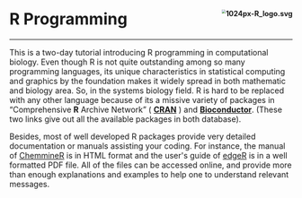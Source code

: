 # R Programming<img src="https://www.r-project.org/Rlogo.png" alt="1024px-R_logo.svg" align="right" alt="" style="zoom: 45%;" />

---

This is a two-day tutorial introducing R programming in computational biology. Even though R is not quite outstanding among so many programming languages,  its unique characteristics in statistical computing and graphics by the foundation makes it widely spread in both mathematic and biology area. So, in the systems biology field. R is hard to be replaced with any other language because of its a missive variety of packages in “Comprehensive **R** Archive Network” ( [**CRAN**](https://cran.r-project.org/web/packages/available_packages_by_date.html) ) and [**Bioconductor**](https://www.bioconductor.org/packages/release/bioc/). (These two links give out all the available packages in both database). 

Besides, most of well developed R packages provide very detailed documentation or manuals assisting your coding. For instance, the manual of [ChemmineR](https://www.bioconductor.org/packages/devel/bioc/vignettes/ChemmineR/inst/doc/ChemmineR.html) is in HTML format and the user's guide of [edgeR](https://www.bioconductor.org/packages/release/bioc/vignettes/edgeR/inst/doc/edgeRUsersGuide.pdf) is in a well formatted PDF file. All of the files can be accessed online, and provide more than enough explanations and examples to help one to understand relevant messages.


